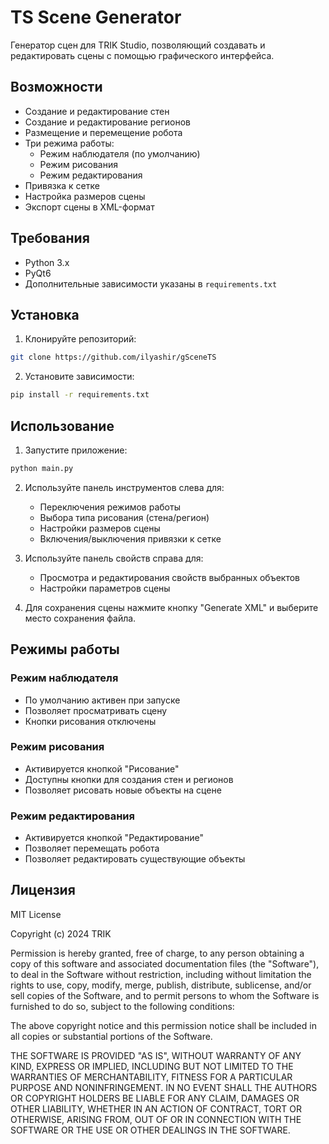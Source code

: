 # TS Scene Generator

Генератор сцен для TRIK Studio, позволяющий создавать и редактировать сцены с помощью графического интерфейса.

## Возможности

- Создание и редактирование стен
- Создание и редактирование регионов
- Размещение и перемещение робота
- Три режима работы:
  - Режим наблюдателя (по умолчанию)
  - Режим рисования
  - Режим редактирования
- Привязка к сетке
- Настройка размеров сцены
- Экспорт сцены в XML-формат

## Требования

- Python 3.x
- PyQt6
- Дополнительные зависимости указаны в `requirements.txt`

## Установка

1. Клонируйте репозиторий:
```bash
git clone https://github.com/ilyashir/gSceneTS
```

2. Установите зависимости:
```bash
pip install -r requirements.txt
```

## Использование

1. Запустите приложение:
```bash
python main.py
```

2. Используйте панель инструментов слева для:
   - Переключения режимов работы
   - Выбора типа рисования (стена/регион)
   - Настройки размеров сцены
   - Включения/выключения привязки к сетке

3. Используйте панель свойств справа для:
   - Просмотра и редактирования свойств выбранных объектов
   - Настройки параметров сцены

4. Для сохранения сцены нажмите кнопку "Generate XML" и выберите место сохранения файла.

## Режимы работы

### Режим наблюдателя
- По умолчанию активен при запуске
- Позволяет просматривать сцену
- Кнопки рисования отключены

### Режим рисования
- Активируется кнопкой "Рисование"
- Доступны кнопки для создания стен и регионов
- Позволяет рисовать новые объекты на сцене

### Режим редактирования
- Активируется кнопкой "Редактирование"
- Позволяет перемещать робота
- Позволяет редактировать существующие объекты

## Лицензия

MIT License

Copyright (c) 2024 TRIK

Permission is hereby granted, free of charge, to any person obtaining a copy
of this software and associated documentation files (the "Software"), to deal
in the Software without restriction, including without limitation the rights
to use, copy, modify, merge, publish, distribute, sublicense, and/or sell
copies of the Software, and to permit persons to whom the Software is
furnished to do so, subject to the following conditions:

The above copyright notice and this permission notice shall be included in all
copies or substantial portions of the Software.

THE SOFTWARE IS PROVIDED "AS IS", WITHOUT WARRANTY OF ANY KIND, EXPRESS OR
IMPLIED, INCLUDING BUT NOT LIMITED TO THE WARRANTIES OF MERCHANTABILITY,
FITNESS FOR A PARTICULAR PURPOSE AND NONINFRINGEMENT. IN NO EVENT SHALL THE
AUTHORS OR COPYRIGHT HOLDERS BE LIABLE FOR ANY CLAIM, DAMAGES OR OTHER
LIABILITY, WHETHER IN AN ACTION OF CONTRACT, TORT OR OTHERWISE, ARISING FROM,
OUT OF OR IN CONNECTION WITH THE SOFTWARE OR THE USE OR OTHER DEALINGS IN THE
SOFTWARE.
